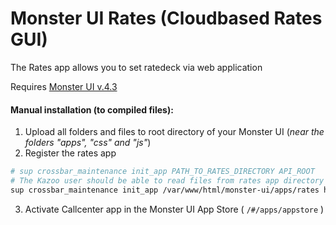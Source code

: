 # Monster UI Rates (Cloudbased Rates GUI)

The Rates app allows you to set ratedeck via web application

Requires [Monster UI v.4.3](https://github.com/2600hz/monster-ui)

#### Manual installation (to compiled files):
1. Upload all folders and files to root directory of your Monster UI (*near the folders "apps", "css" and "js"*)
2. Register the rates app
```bash
# sup crossbar_maintenance init_app PATH_TO_RATES_DIRECTORY API_ROOT
# The Kazoo user should be able to read files from rates app directory
sup crossbar_maintenance init_app /var/www/html/monster-ui/apps/rates https://site.com:8000/v2/
```
3. Activate Callcenter app in the Monster UI App Store ( `/#/apps/appstore` )
